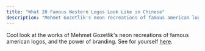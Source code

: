 ```yaml
---
title: "What 20 Famous Western Logos Look Like in Chinese"
description: "Mehmet Gozetlik's neon recreations of famous american logos"
---
```


Cool look at the works of Mehmet Gozetlik's neon recreations of famous american logos, and the power of branding. See for yourself [here](https://eyeondesign.aiga.org/what-20-famous-western-logos-look-like-in-chinese/).
